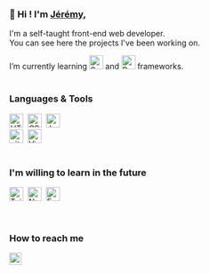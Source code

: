 ### 👋 Hi ! I'm <a href="https://www.jeremygautrais.fr/" target="_blank">Jérémy</a>,<br>
I'm a self-taught front-end web developer.<br>
You can see here the projects I've been working on.
<br>

I’m currently learning <img src="https://img.shields.io/badge/Sass-CC6699?style=for-the-badge&logo=sass&logoColor=white" alt="Sass logo" title="Sass" height="25" /> and <img src="https://img.shields.io/badge/React-20232A?style=for-the-badge&logo=react&logoColor=61DAFB" alt="React logo" title="React.js" height="25" /> frameworks.
<br>
<br>
### Languages & Tools
<img src="https://img.shields.io/badge/HTML5-E34F26?style=for-the-badge&logo=html5&logoColor=white" alt="HTML5 logo" title="HTML5" height="25" />&nbsp;
<img src="https://img.shields.io/badge/CSS3-1572B6?style=for-the-badge&logo=css3&logoColor=white" alt="CSS3 logo" title="CSS3" height="25" />&nbsp;
<img src="https://img.shields.io/badge/JavaScript-323330?style=for-the-badge&logo=javascript&logoColor=F7DF1E" alt="JavaScript logo" title="JavaScript" height="25" />&nbsp;
<br>
<img src="https://img.shields.io/badge/git-282C34?logo=git&logoColor=F05032" alt="git logo" title="git" height="25" />&nbsp;
<img src="https://img.shields.io/badge/VS%20Code-282C34?logo=visual-studio-code&logoColor=007ACC" alt="Visual Studio Code logo" title="Visual Studio Code" height="25" />&nbsp;
<br>
<br>


### I'm willing to learn in the future
<img src="https://img.shields.io/badge/Tailwind_CSS-38B2AC?style=for-the-badge&logo=tailwind-css&logoColor=white" alt="Tailwind CSS logo" title="Tailwind CSS" height="25" />&nbsp;
<img src="https://img.shields.io/badge/Node.js-43853D?style=for-the-badge&logo=node.js&logoColor=white3" alt="Node.js logo" title="Node.js" height="25" />&nbsp;
<img src="https://img.shields.io/badge/Express.js-404D59?style=for-the-badge" alt="Express.js logo" title="Express.js" height="25" />

<br>


### How to reach me

<a href="https://www.linkedin.com/in/jgautrais/" targte="_blank">
  <img align="left" alt="Jeremy's LinkedIN" width="22px" src="https://raw.githubusercontent.com/peterthehan/peterthehan/master/assets/linkedin.svg" />
</a>

<!---
jgautrais/jgautrais is a ✨ special ✨ repository because its `README.md` (this file) appears on your GitHub profile.
You can click the Preview link to take a look at your changes.
--->
